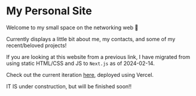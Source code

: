 # My Personal Site 

Welcome to my small space on the networking web 👋

Currently displays a little bit about me, my contacts, and some of my recent/beloved projects!

If you are looking at this website from a previous link, I have migrated from using static HTML/CSS and JS to `Next.js` as of 2024-02-14.

Check out the current iteration [here](https://andrearcaina.vercel.app/), deployed using Vercel.

IT IS under construction, but will be finished soon!!
